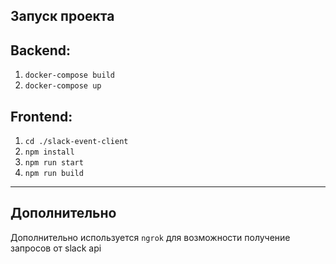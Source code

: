 ## Запуск проекта
## Backend:
1. `docker-compose build`
2. `docker-compose up`
## Frontend:
1. `cd ./slack-event-client`
2. `npm install`
3. `npm run start`
4. `npm run build`
---
## Дополнительно
Дополнительно используется `ngrok` для возможности получение запросов от slack api
